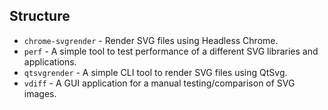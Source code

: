 ## Structure

- `chrome-svgrender` - Render SVG files using Headless Chrome.
- `perf` - A simple tool to test performance of a different SVG libraries and applications.
- `qtsvgrender` - A simple CLI tool to render SVG files using QtSvg.
- `vdiff` - A GUI application for a manual testing/comparison of SVG images.
